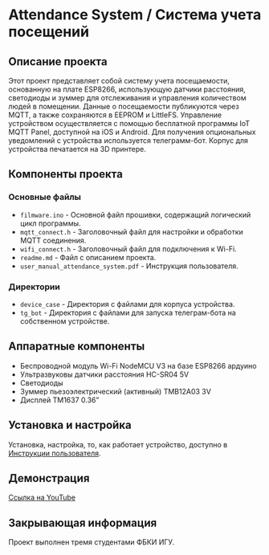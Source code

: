 # Attendance System / Система учета посещений

## Описание проекта

Этот проект представляет собой систему учета посещаемости, основанную на плате ESP8266, использующую датчики расстояния, светодиоды и зуммер для отслеживания и управления количеством людей в помещении. Данные о посещаемости публикуются через MQTT, а также сохраняются в EEPROM и LittleFS. Управление устройством осуществляется с помощью бесплатной программы IoT MQTT Panel, доступной на iOS и Android. Для получения опциональных уведомлений с устройства используется телеграмм-бот. Корпус для устройства печатается на 3D принтере.

## Компоненты проекта

### Основные файлы

- `filmware.ino` - Основной файл прошивки, содержащий логический цикл программы.
- `mqtt_connect.h` - Заголовочный файл для настройки и обработки MQTT соединения.
- `wifi_connect.h` - Заголовочный файл для подключения к Wi-Fi.
- `readme.md` - Файл с описанием проекта.
- `user_manual_attendance_system.pdf` - Инструкция пользователя.

### Директории

- `device_case` - Директория с файлами для корпуса устройства.
- `tg_bot` - Директория с файлами для запуска телеграм-бота на собственном устройстве.

## Аппаратные компоненты

- Беспроводной модуль Wi-Fi NodeMCU V3 на базе ESP8266 ардуино
- Ультразвуковы датчики расстояния HC-SR04 5V
- Светодиоды
- Зуммер пьезоэлектрический (активный) TMB12A03 3V
- Дисплей TM1637 0.36”

## Установка и настройка

Установка, настройка, то, как работает устройство, доступно в [Инструкции пользователя](user_manual_attendance_system.pdf).

## Демонстрация

[Ссылка на YouTube](https://youtu.be/wswOdC65zt8)

## Закрывающая информация

Проект выполнен тремя студентами ФБКИ ИГУ.
